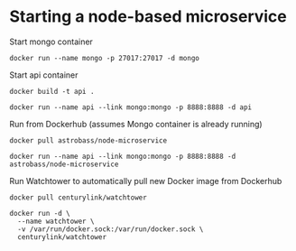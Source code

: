 Starting a node-based microservice
===

Start mongo container
```
docker run --name mongo -p 27017:27017 -d mongo
```

Start api container
```
docker build -t api .

docker run --name api --link mongo:mongo -p 8888:8888 -d api
```

Run from Dockerhub (assumes Mongo container is already running)
```
docker pull astrobass/node-microservice

docker run --name api --link mongo:mongo -p 8888:8888 -d astrobass/node-microservice
```

Run Watchtower to automatically pull new Docker image from Dockerhub
```
docker pull centurylink/watchtower

docker run -d \
  --name watchtower \
  -v /var/run/docker.sock:/var/run/docker.sock \
  centurylink/watchtower
```
